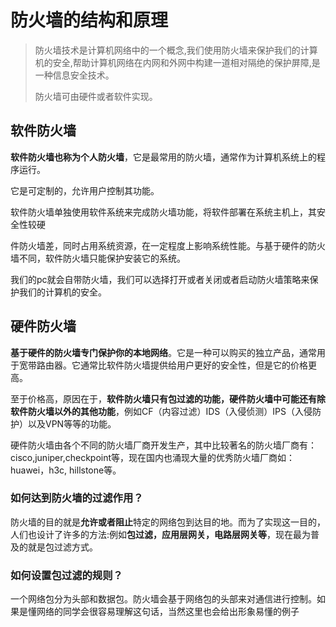 # 防火墙的结构和原理

 >防火墙技术是计算机网络中的一个概念,我们使用防火墙来保护我们的计算机的安全,帮助计算机网络在内网和外网中构建一道相对隔绝的保护屏障,是一种信息安全技术。
 >
 >防火墙可由硬件或者软件实现。



## 软件防火墙

**软件防火墙也称为个人防火墙**，它是最常用的防火墙，通常作为计算机系统上的程序运行。

它是可定制的，允许用户控制其功能。

软件防火墙单独使用软件系统来完成防火墙功能，将软件部署在系统主机上，其安全性较硬

件防火墙差，同时占用系统资源，在一定程度上影响系统性能。与基于硬件的防火墙不同，软件防火墙只能保护安装它的系统。

我们的pc就会自带防火墙，我们可以选择打开或者关闭或者启动防火墙策略来保护我们的计算机的安全。



## 硬件防火墙

**基于硬件的防火墙专门保护你的本地网络**。它是一种可以购买的独立产品，通常用于宽带路由器。它通常比软件防火墙提供给用户更好的安全性，但是它的价格更高。

至于价格高，原因在于，**软件防火墙只有包过滤的功能，硬件防火墙中可能还有除软件防火墙以外的其他功能**，例如CF（内容过滤）IDS（入侵侦测）IPS（入侵防护）以及VPN等等的功能。

硬件防火墙由各个不同的防火墙厂商开发生产，其中比较著名的防火墙厂商有：cisco,juniper,checkpoint等，现在国内也涌现大量的优秀防火墙厂商如：huawei，h3c, hillstone等。



### 如何达到防火墙的过滤作用？

防火墙的目的就是**允许或者阻止**特定的网络包到达目的地。而为了实现这一目的，人们也设计了许多的方法:例如**包过滤，应用层网关，电路层网关等**，现在最为普及的就是包过滤方式。

### 如何设置包过滤的规则？

一个网络包分为头部和数据包。防火墙会基于网络包的头部来对通信进行控制。如果是懂网络的同学会很容易理解这句话，当然这里也会给出形象易懂的例子












